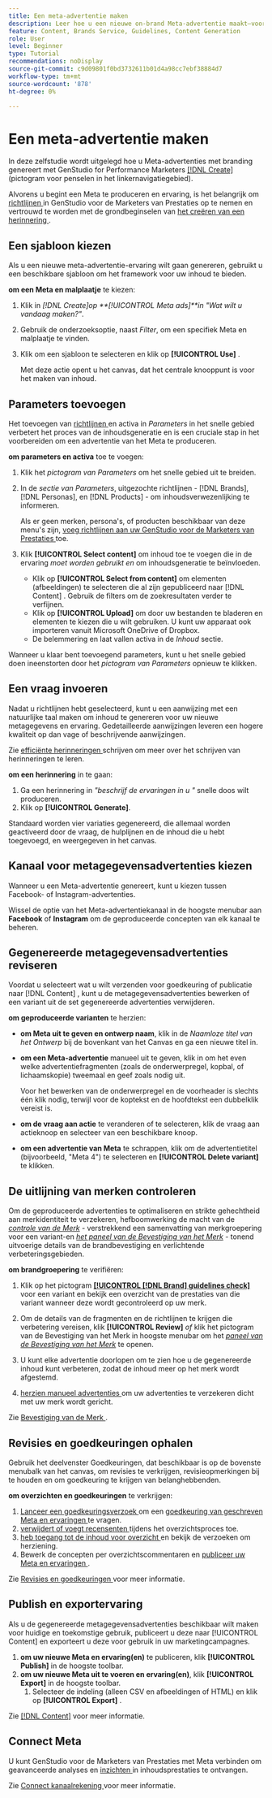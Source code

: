```yaml
---
title: Een meta-advertentie maken
description: Leer hoe u een nieuwe on-brand Meta-advertentie maakt—voor Facebook of Instagram—met generatieve AI.
feature: Content, Brands Service, Guidelines, Content Generation
role: User
level: Beginner
type: Tutorial
recommendations: noDisplay
source-git-commit: c9d09801f0bd3732611b01d4a98cc7ebf38884d7
workflow-type: tm+mt
source-wordcount: '878'
ht-degree: 0%

---
```



# Een meta-advertentie maken

In deze zelfstudie wordt uitgelegd hoe u Meta-advertenties met branding genereert met GenStudio for Performance Marketers [[!DNL Create]](/help/user-guide/create/overview.md) (pictogram voor penselen in het linkernavigatiegebied).

Alvorens u begint een Meta te produceren en ervaring, is het belangrijk om [ richtlijnen ](/help/user-guide/guidelines/add-guidelines.md) in GenStudio voor de Marketers van Prestaties op te nemen en vertrouwd te worden met de grondbeginselen van [ het creëren van een herinnering ](/help/user-guide/effective-prompts.md).

## Een sjabloon kiezen

Als u een nieuwe meta-advertentie-ervaring wilt gaan genereren, gebruikt u een beschikbare sjabloon om het framework voor uw inhoud te bieden.

**om een Meta en malplaatje** te kiezen:

1. Klik in _[!DNL Create]_op **[!UICONTROL Meta ads]**in_ &quot;Wat wilt u vandaag maken?&quot;_.
1. Gebruik de onderzoeksoptie, naast _Filter_, om een specifiek Meta en malplaatje te vinden.
1. Klik om een sjabloon te selecteren en klik op **[!UICONTROL Use]** .

   Met deze actie opent u het canvas, dat het centrale knooppunt is voor het maken van inhoud.

## Parameters toevoegen

Het toevoegen van [ richtlijnen ](/help/user-guide/guidelines/overview.md) en activa in _Parameters_ in het snelle gebied verbetert het proces van de inhoudsgeneratie en is een cruciale stap in het voorbereiden om een advertentie van het Meta te produceren.

**om parameters en activa** toe te voegen:

1. Klik het _pictogram van Parameters_ om het snelle gebied uit te breiden.
1. In de _sectie van Parameters_, uitgezochte richtlijnen - [!DNL Brands], [!DNL Personas], en [!DNL Products] - om inhoudsverwezenlijking te informeren.

   Als er geen merken, persona&#39;s, of producten beschikbaar van deze menu&#39;s zijn, [ voeg richtlijnen aan uw GenStudio voor de Marketers van Prestaties ](/help/user-guide/guidelines/add-guidelines.md) toe.

1. Klik **[!UICONTROL Select content]** om inhoud toe te voegen die in de ervaring *moet worden gebruikt en* om inhoudsgeneratie te beïnvloeden.
   * Klik op **[!UICONTROL Select from content]** om elementen (afbeeldingen) te selecteren die al zijn gepubliceerd naar [!DNL Content] . Gebruik de filters om de zoekresultaten verder te verfijnen.
   * Klik op **[!UICONTROL Upload]** om door uw bestanden te bladeren en elementen te kiezen die u wilt gebruiken. U kunt uw apparaat ook importeren vanuit Microsoft OneDrive of Dropbox.
   * De belemmering en laat vallen activa in de _Inhoud_ sectie.

Wanneer u klaar bent toevoegend parameters, kunt u het snelle gebied doen ineenstorten door het _pictogram van Parameters_ opnieuw te klikken.

## Een vraag invoeren

Nadat u richtlijnen hebt geselecteerd, kunt u een aanwijzing met een natuurlijke taal maken om inhoud te genereren voor uw nieuwe metagegevens en ervaring. Gedetailleerde aanwijzingen leveren een hogere kwaliteit op dan vage of beschrijvende aanwijzingen.

Zie [ efficiënte herinneringen ](/help/user-guide/effective-prompts.md) schrijven om meer over het schrijven van herinneringen te leren.

**om een herinnering** in te gaan:

1. Ga een herinnering in _&quot;beschrijf de ervaringen in u &quot;_ snelle doos wilt produceren.
1. Klik op **[!UICONTROL Generate]**.

Standaard worden vier variaties gegenereerd, die allemaal worden geactiveerd door de vraag, de hulplijnen en de inhoud die u hebt toegevoegd, en weergegeven in het canvas.

## Kanaal voor metagegevensadvertenties kiezen

Wanneer u een Meta-advertentie genereert, kunt u kiezen tussen Facebook- of Instagram-advertenties.

Wissel de optie van het Meta-advertentiekanaal in de hoogste menubar aan **Facebook** of **Instagram** om de geproduceerde concepten van elk kanaal te beheren.

## Gegenereerde metagegevensadvertenties reviseren

Voordat u selecteert wat u wilt verzenden voor goedkeuring of publicatie naar [!DNL Content] , kunt u de metagegevensadvertenties bewerken of een variant uit de set gegenereerde advertenties verwijderen.

**om geproduceerde varianten** te herzien:

* **om Meta uit te geven en ontwerp naam**, klik in de _Naamloze titel van het Ontwerp_ bij de bovenkant van het Canvas en ga een nieuwe titel in.
* **om een Meta-advertentie** manueel uit te geven, klik in om het even welke advertentiefragmenten (zoals de onderwerpregel, kopbal, of lichaamskopie) tweemaal en geef zoals nodig uit.

  Voor het bewerken van de onderwerpregel en de voorheader is slechts één klik nodig, terwijl voor de koptekst en de hoofdtekst een dubbelklik vereist is.

* **om de vraag aan actie** te veranderen of te selecteren, klik de vraag aan actieknoop en selecteer van een beschikbare knoop.
* **om een advertentie van Meta** te schrappen, klik om de advertentietitel (bijvoorbeeld, &quot;Meta 4&quot;) te selecteren en **[!UICONTROL Delete variant]** te klikken.

## De uitlijning van merken controleren

Om de geproduceerde advertenties te optimaliseren en strikte gehechtheid aan merkidentiteit te verzekeren, hefboomwerking de macht van de [_controle van de Merk_](/help/user-guide/guidelines/brand-validation.md#brand-guidelines-check) - verstrekkend een samenvatting van merkgroepering voor een variant-en [_het paneel van de Bevestiging van het Merk_](/help/user-guide/guidelines/brand-validation.md#brand-validation-panel) - tonend uitvoerige details van de brandbevestiging en verlichtende verbeteringsgebieden.

**om brandgroepering** te verifiëren:

1. Klik op het pictogram [**[!UICONTROL [!DNL Brand] guidelines check]**](/help/user-guide/guidelines/brand-validation.md#brand-guidelines-check) voor een variant en bekijk een overzicht van de prestaties van die variant wanneer deze wordt gecontroleerd op uw merk.
1. Om de details van de fragmenten en de richtlijnen te krijgen die verbetering vereisen, klik **[!UICONTROL Review]** _of_ klik het pictogram van de Bevestiging van het Merk in hoogste menubar om het [_paneel van de Bevestiging van het Merk_](/help/user-guide/guidelines/brand-validation.md#brand-validation-panel) te openen.

1. U kunt elke advertentie doorlopen om te zien hoe u de gegenereerde inhoud kunt verbeteren, zodat de inhoud meer op het merk wordt afgestemd.
1. [ herzien manueel advertenties ](#revise-generated-meta-ads) om uw advertenties te verzekeren dicht met uw merk wordt gericht.

Zie [ Bevestiging van de Merk ](/help/user-guide/guidelines/brand-validation.md).

## Revisies en goedkeuringen ophalen

Gebruik het deelvenster Goedkeuringen, dat beschikbaar is op de bovenste menubalk van het canvas, om revisies te verkrijgen, revisieopmerkingen bij te houden en om goedkeuring te krijgen van belanghebbenden.

**om overzichten en goedkeuringen** te verkrijgen:

1. [ Lanceer een goedkeuringsverzoek ](/help/user-guide/approvals/request-review.md) om een [ goedkeuring van geschreven Meta en ervaringen ](/help/user-guide/approvals/approve-content.md) te vragen.
1. [ verwijdert of voegt recensenten ](/help/user-guide/approvals/review-and-edit.md#manage-approvals) tijdens het overzichtsproces toe.
1. [ heb toegang tot de inhoud voor overzicht ](/help/user-guide/approvals/review-and-edit.md#access-content-for-review) en bekijk de verzoeken om herziening.
1. Bewerk de concepten per overzichtscommentaren en [ publiceer uw Meta en ervaringen ](#publish-and-export-experience).

Zie [ Revisies en goedkeuringen ](/help/user-guide/approvals/overview.md) voor meer informatie.

## Publish en exportervaring

Als u de gegenereerde metagegevensadvertenties beschikbaar wilt maken voor huidige en toekomstige gebruik, publiceert u deze naar [!UICONTROL Content] en exporteert u deze voor gebruik in uw marketingcampagnes.

1. **om uw nieuwe Meta en ervaring(en)** te publiceren, klik **[!UICONTROL Publish]** in de hoogste toolbar.
1. **om uw nieuwe Meta uit te voeren en ervaring(en)**, klik **[!UICONTROL Export]** in de hoogste toolbar.
   1. Selecteer de indeling (alleen CSV en afbeeldingen of HTML) en klik op **[!UICONTROL Export]** .

Zie [[!DNL Content]](/help/user-guide/content/overview.md#search-and-find-approved-content) voor meer informatie.

## Connect Meta

U kunt GenStudio voor de Marketers van Prestaties met Meta verbinden om geavanceerde analyses en [ inzichten ](/help/user-guide/insights/overview.md) in inhoudsprestaties te ontvangen.

Zie [ Connect kanaalrekening ](/help/user-guide/insights/connect-channel.md) voor meer informatie.
